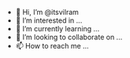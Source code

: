 - 👋 Hi, I’m @itsvilram
- 👀 I’m interested in ...
- 🌱 I’m currently learning ...
- 💞️ I’m looking to collaborate on ...
- 📫 How to reach me ...

<!---
itsvilram/itsvilram is a ✨ special ✨ repository because its `README.md` (this file) appears on your GitHub profile.
You can click the Preview link to take a look at your changes.
--->
